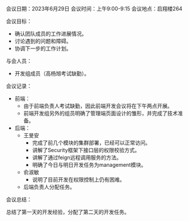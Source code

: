 会议日期：2023年6月29日 会议时间：上午9:00-9:15 会议地点：启翔楼264

会议目标：

+ 确认团队成员的工作进展情况。
+ 讨论遇到的问题和障碍。
+ 协调下一步的工作计划。

与会人员：

+ 开发组成员（高杨旭考试缺勤）。

会议记录：

+ 前端：
  + 由于前端负责人考试缺勤，因此前端开发会议将在下午两点开展。
  + 前端开发组另外的组员明确了管理端页面设计的雏形，并完成了技术准备。
+ 后端：
  + 王旻安
    + 完成了前几个模块的集群部署，已经可以正常访问。
    + 讲解了Security框架下接口层的权限校验方式。
    + 讲解了通过feign远程调用服务的方法。
    + 明确了今日与明日开发任务为management模块。
  + 俞淑敏
    + 说明了目前开发在权限控制上仍有困难。
  + 后端负责人分配任务。

会议总结：

总结了第一天的开发经验，分配了第二天的开发任务。